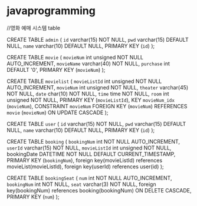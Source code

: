 # javaprogramming
//영화 예매 시스템
table

CREATE TABLE `admin` (
  `id` varchar(15) NOT NULL,
  `pwd` varchar(15) DEFAULT NULL,
  `name` varchar(10) DEFAULT NULL,
  PRIMARY KEY (`id`)
);

CREATE TABLE `movie` (
  `movieNum` int unsigned NOT NULL AUTO_INCREMENT,
  `movieName` varchar(40) NOT NULL,
  `purchase` int DEFAULT '0',
  PRIMARY KEY (`movieNum`)
);

CREATE TABLE `movielist` (
  `movieListId` int unsigned NOT NULL AUTO_INCREMENT,
  `movieNum` int unsigned NOT NULL,
  `theater` varchar(45) NOT NULL,
  `date` char(10) NOT NULL,
  `time` time NOT NULL,
  `room` int unsigned NOT NULL,
  PRIMARY KEY (`movieListId`),
  KEY `movieNum_idx` (`movieNum`),
  CONSTRAINT `movieNum` FOREIGN KEY (`movieNum`) REFERENCES `movie` (`movieNum`) ON UPDATE CASCADE
);

CREATE TABLE `user` (
  `id` varchar(15) NOT NULL,
  `pwd` varchar(15) DEFAULT NULL,
  `name` varchar(10) DEFAULT NULL,
  PRIMARY KEY (`id`)
);

CREATE TABLE `booking` (
  `bookingNum` int NOT NULL AUTO_INCREMENT,
  `userId` varchar(15) NOT NULL,
  `movieListId` int unsigned NOT NULL,
  bookingDate DATETIME NOT NULL DEFAULT CURRENT_TIMESTAMP,
  PRIMARY KEY (`bookingNum`),
  foreign key(movieListId) references movieList(movieListId),
  foreign key(userId) references user(id)
);

CREATE TABLE `bookingSeat` (
  `num` int NOT NULL AUTO_INCREMENT,
  `bookingNum` int NOT NULL,
  `seat` varchar(3) NOT NULL,
  foreign key(bookingNum) references booking(bookingNum) ON DELETE CASCADE,
  PRIMARY KEY (`num`)
);
